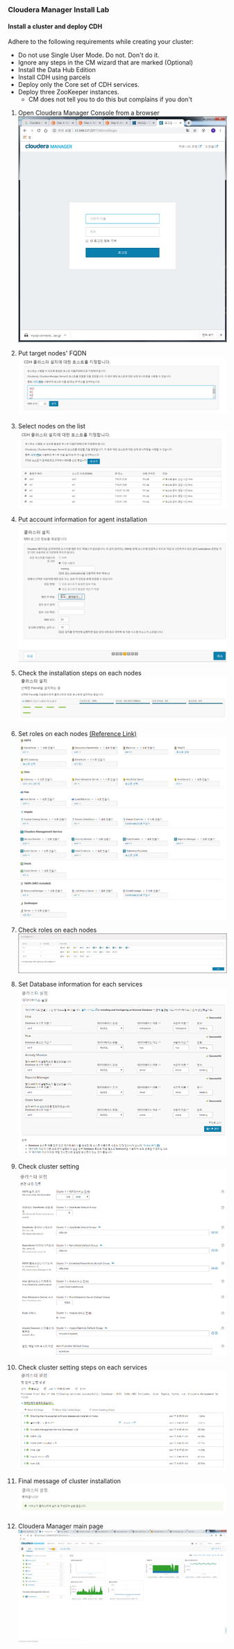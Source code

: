 ### Cloudera Manager Install Lab
#### Install a cluster and deploy CDH
Adhere to the following requirements while creating your cluster:
  - Do not use Single User Mode. Do not. Don't do it.
  - Ignore any steps in the CM wizard that are marked (Optional)
  - Install the Data Hub Edition
  - Install CDH using parcels
  - Deploy only the Core set of CDH services.
  - Deploy three ZooKeeper instances.
    - CM does not tell you to do this but complains if you don't

1. Open Cloudera Manager Console from a browser
![Image of Install CDH 001](screenshots/install-cdh-001.png)

2. Put target nodes' FQDN
![Image of Install CDH 002](screenshots/install-cdh-002.png)

3. Select nodes on the list
![Image of Install CDH 003](screenshots/install-cdh-003.png)

4. Put account information for agent installation
![Image of Install CDH 012](screenshots/install-cdh-012.png)

5. Check the installation steps on each nodes
![Image of Install CDH 004](screenshots/install-cdh-004.png)

6. Set roles on each nodes [(Reference Link)](https://www.cloudera.com/documentation/enterprise/5-8-x/topics/cm_ig_host_allocations.html)
![Image of Install CDH 005](screenshots/install-cdh-005.png)

7. Check roles on each nodes
![Image of Install CDH 006](screenshots/install-cdh-006.png)

8. Set Database information for each services
![Image of Install CDH 007](screenshots/install-cdh-007.png)

9. Check cluster setting
![Image of Install CDH 008](screenshots/install-cdh-008.png)

10. Check cluster setting steps on each services
![Image of Install CDH 009](screenshots/install-cdh-009.png)

11. Final message of cluster installation
![Image of Install CDH 010](screenshots/install-cdh-010.png)

12. Cloudera Manager main page
![Image of Install CDH 011](screenshots/install-cdh-011.png)
